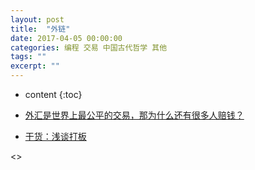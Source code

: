 ```yaml
---
layout: post
title:  "外链"
date: 2017-04-05 00:00:00
categories: 编程 交易 中国古代哲学 其他
tags: ""
excerpt: ""
---
```


* content
{:toc}


* [外汇是世界上最公平的交易，那为什么还有很多人赔钱？](http://www.360doc.com/content/18/0228/21/35688004_733267661.shtml)

* [干货：浅谈打板](http://www.360doc.com/content/18/0405/19/11477950_743111904.shtml)




<>

















































































